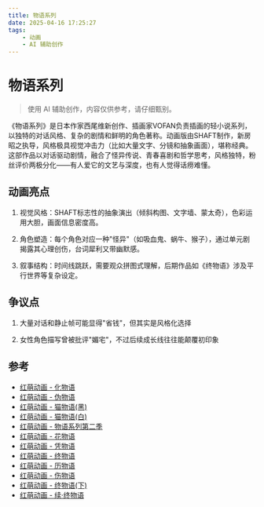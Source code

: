 ```yaml
---
title: 物语系列
date: 2025-04-16 17:25:27
tags:
    - 动画
    - AI 辅助创作
---
```


# 物语系列

> 使用 AI 辅助创作，内容仅供参考，请仔细甄别。

《物语系列》是日本作家西尾维新创作、插画家VOFAN负责插画的轻小说系列，以独特的对话风格、复杂的剧情和鲜明的角色著称。动画版由SHAFT制作，新房昭之执导，风格极具视觉冲击力（比如大量文字、分镜和抽象画面），堪称经典。这部作品以对话驱动剧情，融合了怪异传说、青春喜剧和哲学思考，风格独特，粉丝评价两极分化——有人爱它的文艺与深度，也有人觉得话痨难懂。

## 动画亮点

1. 视觉风格：SHAFT标志性的抽象演出（倾斜构图、文字墙、蒙太奇），色彩运用大胆，画面信息密度高。

2. 角色塑造：每个角色对应一种"怪异"（如吸血鬼、蜗牛、猴子），通过单元剧揭露其心理创伤，台词犀利又带幽默感。

3. 叙事结构：时间线跳跃，需要观众拼图式理解，后期作品如《终物语》涉及平行世界等复杂设定。

## 争议点

1. 大量对话和静止帧可能显得"省钱"，但其实是风格化选择

2. 女性角色描写曾被批评"媚宅"，不过后续成长线往往能颠覆初印象

## 参考

* [红萌动画 - 化物语](https://hmoe.xyz/video/14406)
* [红萌动画 - 伪物语](https://hmoe.xyz/video/16681)
* [红萌动画 - 猫物语(黑)](https://hmoe.xyz/video/17669)
* [红萌动画 - 猫物语(白)](https://hmoe.xyz/video/17840)
* [红萌动画 - 物语系列第二季](https://hmoe.xyz/video/18049)
* [红萌动画 - 花物语](https://hmoe.xyz/video/18248)
* [红萌动画 - 凭物语](https://hmoe.xyz/video/18723)
* [红萌动画 - 终物语](https://hmoe.xyz/video/17588)
* [红萌动画 - 历物语](https://hmoe.xyz/video/17886)
* [红萌动画 - 伤物语](https://hmoe.xyz/video/15389)
* [红萌动画 - 终物语(下)](https://hmoe.xyz/video/17678)
* [红萌动画 - 续·终物语](https://hmoe.xyz/video/17251)
